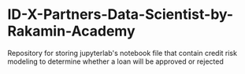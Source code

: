 # ID-X-Partners-Data-Scientist-by-Rakamin-Academy
Repository for storing jupyterlab's notebook file that contain credit risk modeling to determine whether a loan will be approved or rejected
